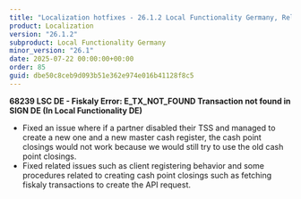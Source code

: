```yaml
---
title: "Localization hotfixes - 26.1.2 Local Functionality Germany, Release date July 22, 2025 - Hotfixes"
product: Localization
version: "26.1.2"
subproduct: Local Functionality Germany
minor_version: "26.1"
date: 2025-07-22 00:00:00+00:00
order: 85
guid: dbe50c8ceb9d093b51e362e974e016b41128f8c5
---
```


<strong>68239 LSC DE - Fiskaly Error: E_TX_NOT_FOUND Transaction not found in SIGN DE (In Local Functionality DE)</strong>
<ul><li>Fixed an issue where if a partner disabled their TSS and  managed to create a new one and a new master cash register, the cash point closings would not work because we would still try to use the old cash point closings.</li><li>Fixed related issues such as client registering behavior and some procedures related to creating cash point closings such as fetching fiskaly transactions to create the API request.</li></ul>

